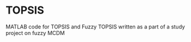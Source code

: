 # TOPSIS
MATLAB code for TOPSIS and Fuzzy TOPSIS written as a part of a study project on fuzzy MCDM
